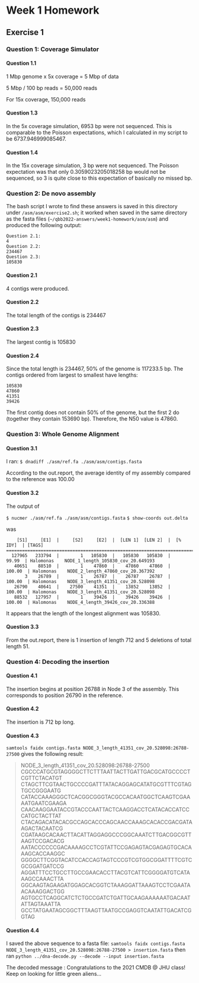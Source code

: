 # Week 1 Homework

## Exercise 1

### Question 1: Coverage Simulator

#### Question 1.1

1 Mbp genome x 5x coverage = 5 Mbp of data

5 Mbp / 100 bp reads = 50,000 reads

For 15x coverage, 150,000 reads

#### Question 1.3

In the 5x coverage simulation, 6953 bp were not sequenced. This is comparable to the Poisson expectations, which I calculated in my script to be 6737.946999085467.

#### Question 1.4

In the 15x coverage simulation, 3 bp were not sequenced. The Poisson expectation was that only 0.3059023205018258 bp would not be sequenced, so 3 is quite close to this expectation of basically no missed bp.

### Question 2: De novo assembly

The bash script I wrote to find these answers is saved in this directory under `/asm/asm/exercise2.sh`; it worked when saved in the same directory as the fasta files (`~/qbb2022-answers/week1-homework/asm/asm`) and produced the following output: 

```
Question 2.1:
4
Question 2.2:
234467
Question 2.3:
105830
```

#### Question 2.1

4 contigs were produced.

#### Question 2.2

The total length of the contigs is 234467

#### Question 2.3

The largest contig is 105830

#### Question 2.4

Since the total length is 234467, 50% of the genome is 117233.5 bp. The contigs ordered from largest to smallest have lengths: 
```
105830
47860
41351
39426
```
The first contig does not contain 50% of the genome, but the first 2 do (together they contain 153690 bp). Therefore, the N50 value is 47860.

### Question 3: Whole Genome Alignment

#### Question 3.1

I ran: `$ dnadiff ./asm/ref.fa ./asm/asm/contigs.fasta`

According to the out.report, the average identity of my assembly compared to the reference was 100.00

#### Question 3.2

The output of

`$ nucmer ./asm/ref.fa ./asm/asm/contigs.fasta`
`$ show-coords out.delta`

was

```
    [S1]     [E1]  |     [S2]     [E2]  |  [LEN 1]  [LEN 2]  |  [% IDY]  | [TAGS]
=====================================================================================
  127965   233794  |        1   105830  |   105830   105830  |    99.99  | Halomonas	NODE_1_length_105830_cov_20.649193
   40651    88510  |        1    47860  |    47860    47860  |   100.00  | Halomonas	NODE_2_length_47860_cov_20.367392
       3    26789  |        1    26787  |    26787    26787  |   100.00  | Halomonas	NODE_3_length_41351_cov_20.528098
   26790    40641  |    27500    41351  |    13852    13852  |   100.00  | Halomonas	NODE_3_length_41351_cov_20.528098
   88532   127957  |        1    39426  |    39426    39426  |   100.00  | Halomonas	NODE_4_length_39426_cov_20.336388
```

It appears that the length of the longest alignment was 105830.

#### Question 3.3

From the out.report, there is 1 insertion of length 712 and 5 deletions of total length 51.

### Question 4: Decoding the insertion

#### Question 4.1

The insertion begins at position 26788 in Node 3 of the assembly. This corresponds to position 26790 in the reference.

#### Question 4.2

The insertion is 712 bp long.

#### Question 4.3

`samtools faidx contigs.fasta NODE_3_length_41351_cov_20.528098:26788-27500` gives the following result: 

>NODE_3_length_41351_cov_20.528098:26788-27500
CGCCCATGCGTAGGGGCTTCTTTAATTACTTGATTGACGCATGCCCCTCGTTCTACATGT
CTAGCTTCGTAACTGCCCCGATTTATACAGGAGCATATGCGTTTCGTAGTGCCGGGAATG
CATACCAAAGGGCTCACGGCGGGTACGCCACAATGGCTCAAGTCGAAAATGAATCGAAGA
CAACAAGGAATACCGTACCCAATTACTCAAGGACCTCATACACCATCCCATGCTACTTAT
CTACAGACATACACGCCAGCACCCAGCAACCAAAGCACACCGACGATAAGACTACAATCG
CGATAAGCACAACTTACATTAGGAGGCCCGGCAAATCTTGACGGCGTTAAGTCCGACACG
AATACCCCCCGACAAAAGCCTCGTATTCCGAGAGTACGAGAGTGCACAAAGCACCAAGGC
GGGGCTTCGGTACATCCACCAGTAGTCCCGTCGTGGCGGATTTTCGTCGCGGATGATCCG
AGGATTTCCTGCCTTGCCGAACACCTTACGTCATTCGGGGATGTCATAAAGCCAAACTTA
GGCAAGTAGAAGATGGAGCACGGTCTAAAGGATTAAAGTCCTCGAATAACAAAGGACTGG
AGTGCCTCAGGCATCTCTGCCGATCTGATTGCAAGAAAAAATGACAATATTAGTAAATTA
GCCTATGAATAGCGGCTTTAAGTTAATGCCGAGGTCAATATTGACATCGGTAG

#### Question 4.4

I saved the above sequence to a fasta file: `samtools faidx contigs.fasta NODE_3_length_41351_cov_20.528098:26788-27500 > insertion.fasta` then ran `python ../dna-decode.py --decode --input insertion.fasta`

The decoded message :  Congratulations to the 2021 CMDB @ JHU class!  Keep on looking for little green aliens...


